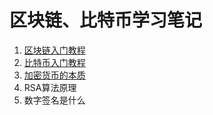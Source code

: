 # 区块链、比特币学习笔记
1. [区块链入门教程](https://github.com/liyayun713/Blockchain/blob/master/Blockchain/Introduction.md)
2. [比特币入门教程](https://github.com/liyayun713/Blockchain/blob/master/Bitcoin/Introduction.md)
3. [加密货币的本质](https://github.com/liyayun713/Blockchain/blob/master/Cryptocurrency/Cryptocurrency.md)
4. RSA算法原理
5. 数字签名是什么
